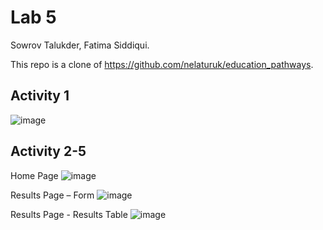 # Lab 5

Sowrov Talukder, Fatima Siddiqui.

This repo is a clone of https://github.com/nelaturuk/education_pathways.

## Activity 1

![image](https://user-images.githubusercontent.com/42917737/197939062-5570da79-8d33-4eef-a0fc-483b40c5de6f.png)

## Activity 2-5

Home Page
![image](https://user-images.githubusercontent.com/42917737/197942003-942920a3-6c6d-4831-bfd2-3d59f84a3fc6.png)

Results Page – Form
![image](https://user-images.githubusercontent.com/42917737/197942251-9f6229ac-40f3-4379-b20c-ea1b19567495.png)

Results Page - Results Table
![image](https://user-images.githubusercontent.com/42917737/197942345-cbc3c61e-d621-4819-8c9d-56600a5a6ba1.png)
